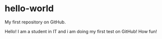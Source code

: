 # hello-world
My first repository on GitHub.

Hello! I am a student in IT and i am doing my first test on GitHub! How fun!
